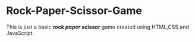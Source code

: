 # Rock-Paper-Scissor-Game
This is just a basic ***rock paper scissor*** game created using HTML,CSS and JavaScript.
